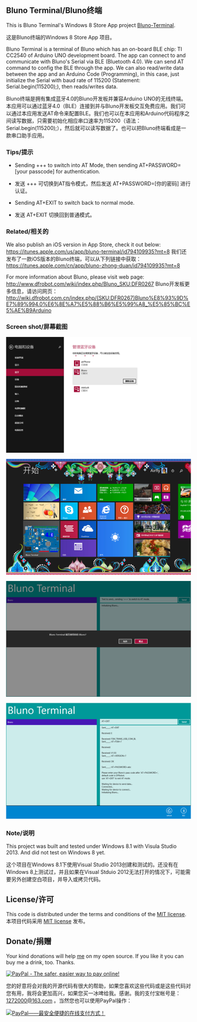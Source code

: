 ## Bluno Terminal/Bluno终端

This is Bluno Terminal's Windows 8 Store App project [Bluno-Terminal](https://github.com/Airfly/Bluno-Terminal).

这是Bluno终端的Windows 8 Store App 项目。

Bluno Terminal is a terminal of Bluno which has an on-board BLE chip: TI CC2540 of Arduino UNO development board. The app can connect to and communicate with Bluno's Serial via BLE (Bluetooth 4.0). We can send AT command to config the BLE through the app. We can also read/write data between the app and an Arduino Code (Programming), in this case, just initialize the Serial with baud rate of 115200 (Statement: Serial.begin(115200);), then reads/writes data.

Bluno终端是拥有集成蓝牙4.0的Bluno开发板并兼容Arduino UNO的无线终端。本应用可以通过蓝牙4.0（BLE）连接到并与Bluno开发板交互免费应用。我们可以通过本应用发送AT命令来配置BLE。我们也可以在本应用和Arduino代码程序之间读写数据，只需要初始化相应串口速率为115200（语法： Serial.begin(115200);），然后就可以读写数据了。也可以把Bluno终端看成是一款串口助手应用。

### Tips/提示

* Sending +++ to switch into AT Mode, then sending AT+PASSWORD=[your passcode] for authentication.
* 发送 +++ 可切换到AT指令模式，然后发送 AT+PASSWORD=[你的密码] 进行认证。

* Sending AT+EXIT to switch back to normal mode.
* 发送 AT+EXIT 切换回到普通模式。

### Related/相关的

We also publish an iOS version in App Store, check it out below:
https://itunes.apple.com/us/app/bluno-terminal/id794109935?mt=8
我们还发布了一款iOS版本的Bluno终端，可以从下列链接中获取：
https://itunes.apple.com/cn/app/bluno-zhong-duan/id794109935?mt=8

For more information about Bluno, please visit web page: http://www.dfrobot.com/wiki/index.php/Bluno_SKU:DFR0267
Bluno开发板更多信息，请访问网页：
http://wiki.dfrobot.com.cn/index.php/(SKU:DFR0267)Bluno%E8%93%9D%E7%89%994.0%E6%8E%A7%E5%88%B6%E5%99%A8_%E5%85%BC%E5%AE%B9Arduino

### Screen shot/屏幕截图

![蓝牙配对](screenshot/1-pair.png "蓝牙配对")

![磁贴](screenshot/2-tile.png "磁贴")

![蓝牙访问许可](screenshot/3-running.png "蓝牙访问许可")

![数据发送及接收](screenshot/4-running.png "数据发送及接收")

### Note/说明

This project was built and tested under Windows 8.1 with Visula Studio 2013. And did not test on Windows 8 yet.

这个项目在Windows 8.1下使用Visual Studio 2013创建和测试的。还没有在Windows 8上测试过，并且如果在Visual Stduio 2012无法打开的情况下，可能需要另外创建空白项目，并导入或拷贝代码。

## License/许可

This code is distributed under the terms and conditions of the [MIT license](LICENSE).
本项目代码采用 [MIT license](LICENSE) 发布。

## Donate/捐赠

Your kind donations will help [me](https://github.com/Airfly) on my open source. If you like it you can buy me a drink, too. Thanks.

<a target="_top" href="https://www.paypal.com/cgi-bin/webscr?cmd=_s-xclick&amp;hosted_button_id=5YY6R2LN33SSC"><img src="https://www.paypalobjects.com/en_US/C2/i/btn/btn_buynowCC_LG.gif" border="0" name="submit" alt="PayPal - The safer, easier way to pay online!"></a>

您的好意将会对我的开源代码有很大的帮助，如果您喜欢这些代码或是这些代码对您有用，我将会更加高兴，如果您买一冰啤给我。感谢。我的支付宝帐号是：1272000@163.com 。当然您也可以使用PayPal操作：

<a target="_top" href="https://www.paypal.com/cgi-bin/webscr?cmd=_s-xclick&amp;hosted_button_id=3KSDZPY9GCAMW"><img src="https://www.paypalobjects.com/zh_XC/C2/i/btn/btn_buynowCC_LG.gif" border="0" name="submit" alt="PayPal——最安全便捷的在线支付方式！"></a>
